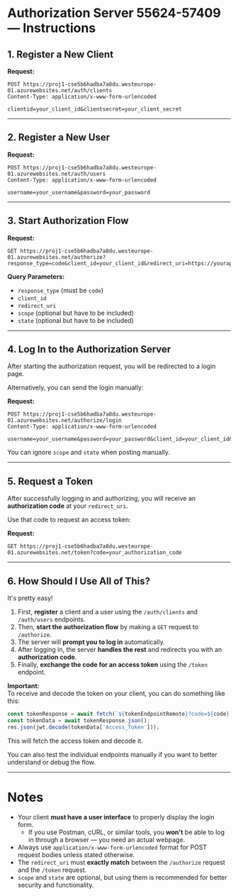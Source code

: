 # Authorization Server 55624-57409 — Instructions

## 1. Register a New Client

**Request:**
```http
POST https://proj1-cse5b6hadba7a8du.westeurope-01.azurewebsites.net/auth/clients
Content-Type: application/x-www-form-urlencoded

clientid=your_client_id&clientsecret=your_client_secret
```

---

## 2. Register a New User

**Request:**
```http
POST https://proj1-cse5b6hadba7a8du.westeurope-01.azurewebsites.net/auth/users
Content-Type: application/x-www-form-urlencoded

username=your_username&password=your_password
```

---

## 3. Start Authorization Flow

**Request:**
```http
GET https://proj1-cse5b6hadba7a8du.westeurope-01.azurewebsites.net/authorize?response_type=code&client_id=your_client_id&redirect_uri=https://yourapp.com/callback&scope=public&state=xyz
```
**Query Parameters:**
- `response_type` (must be `code`)
- `client_id`
- `redirect_uri`
- `scope` (optional but have to be included)
- `state` (optional but have to be included)

---

## 4. Log In to the Authorization Server

After starting the authorization request, you will be redirected to a login page.

Alternatively, you can send the login manually:

**Request:**
```http
POST https://proj1-cse5b6hadba7a8du.westeurope-01.azurewebsites.net/authorize/login
Content-Type: application/x-www-form-urlencoded

username=your_username&password=your_password&client_id=your_client_id&redirect_uri=https://yourapp.com/callback
```
You can ignore `scope` and `state` when posting manually.

---

## 5. Request a Token

After successfully logging in and authorizing, you will receive an **authorization code** at your `redirect_uri`.

Use that code to request an access token:

**Request:**
```http
GET https://proj1-cse5b6hadba7a8du.westeurope-01.azurewebsites.net/token?code=your_authorization_code
```

---

## 6. How Should I Use All of This?

It's pretty easy!

1. First, **register** a client and a user using the `/auth/clients` and `/auth/users` endpoints.
2. Then, **start the authorization flow** by making a `GET` request to `/authorize`.
3. The server will **prompt you to log in** automatically.
4. After logging in, the server **handles the rest** and redirects you with an **authorization code**.
5. Finally, **exchange the code for an access token** using the `/token` endpoint.

**Important:**  
To receive and decode the token on your client, you can do something like this:

```javascript
const tokenResponse = await fetch(`${tokenEndpointRemote}?code=${code}`);
const tokenData = await tokenResponse.json();
res.json(jwt.decode(tokenData['Access_Token']));
```

This will fetch the access token and decode it.

You can also test the individual endpoints manually if you want to better understand or debug the flow.

---

# Notes

- Your client **must have a user interface** to properly display the login form.
  - If you use Postman, cURL, or similar tools, you **won't** be able to log in through a browser — you need an actual webpage.
- Always use `application/x-www-form-urlencoded` format for POST request bodies unless stated otherwise.
- The `redirect_uri` must **exactly match** between the `/authorize` request and the `/token` request.
- `scope` and `state` are optional, but using them is recommended for better security and functionality.

